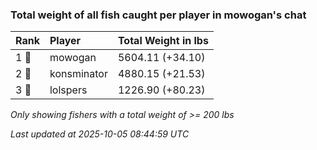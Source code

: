 ### Total weight of all fish caught per player in mowogan's chat

| Rank  | Player      | Total Weight in lbs |
|:------|:------------|:--------------------|
| 1 🥇  | mowogan     | 5604.11 (+34.10)    |
| 2 🥈  | konsminator | 4880.15 (+21.53)    |
| 3 🥉  | lolspers    | 1226.90 (+80.23)    |

_Only showing fishers with a total weight of >= 200 lbs_

_Last updated at 2025-10-05 08:44:59 UTC_